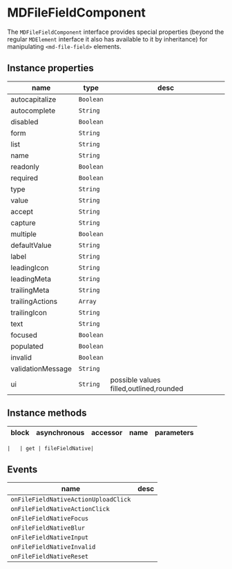 # MDFileFieldComponent
The `MDFileFieldComponent` interface provides special properties (beyond the regular `MDElement` interface it also has available to it by inheritance) for manipulating `<md-file-field>` elements.

## Instance properties

name|type|desc
---|---|---
autocapitalize|`Boolean`|
autocomplete|`String`|
disabled|`Boolean`|
form|`String`|
list|`String`|
name|`String`|
readonly|`Boolean`|
required|`Boolean`|
type|`String`|
value|`String`|
accept|`String`|
capture|`String`|
multiple|`Boolean`|
defaultValue|`String`|
label|`String`|
leadingIcon|`String`|
leadingMeta|`String`|
trailingMeta|`String`|
trailingActions|`Array`|
trailingIcon|`String`|
text|`String`|
focused|`Boolean`|
populated|`Boolean`|
invalid|`Boolean`|
validationMessage|`String`|
ui|`String`|possible values filled,outlined,rounded

## Instance methods

block| asynchronous | accessor| name| parameters
---| --- | ---| ---| ---

    |   | get | fileFieldNative| 

## Events

name|desc
---|---
`onFileFieldNativeActionUploadClick`|
`onFileFieldNativeActionClick`|
`onFileFieldNativeFocus`|
`onFileFieldNativeBlur`|
`onFileFieldNativeInput`|
`onFileFieldNativeInvalid`|
`onFileFieldNativeReset`|
